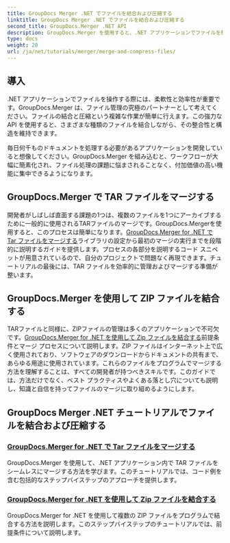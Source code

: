 ```yaml
---
title: GroupDocs Merger .NET でファイルを結合および圧縮する
linktitle: GroupDocs Merger .NET でファイルを結合および圧縮する
second_title: GroupDocs.Merger .NET API
description: GroupDocs.Merger を使用すると、.NET アプリケーションでファイルを簡単に結合および圧縮できます。TAR ファイルと ZIP ファイルを結合するためのチュートリアルを段階的に参照してください。
type: docs
weight: 20
url: /ja/net/tutorials/merger/merge-and-compress-files/
---
```

## 導入

.NET アプリケーションでファイルを操作する際には、柔軟性と効率性が重要です。GroupDocs.Merger は、ファイル管理の究極のパートナーとして考えてください。ファイルの結合と圧縮という複雑な作業が簡単に行えます。この強力な API を使用すると、さまざまな種類のファイルを結合しながら、その整合性と構造を維持できます。

毎日何千ものドキュメントを処理する必要があるアプリケーションを開発していると想像してください。GroupDocs.Merger を組み込むと、ワークフローが大幅に簡素化され、ファイル処理の課題に悩まされることなく、付加価値の高い機能に集中できるようになります。

## GroupDocs.Merger で TAR ファイルをマージする

開発者がしばしば直面する課題の1つは、複数のファイルを1つにアーカイブするために一般的に使用されるTARファイルのマージです。GroupDocs.Mergerを使用すると、このプロセスは簡単になります。[GroupDocs.Merger for .NET で Tar ファイルをマージする](./merge-tar-files/)ライブラリの設定から最初のマージの実行までを段階的に説明するガイドを提供します。プロセスの各部分を説明するコード スニペットが用意されているので、自分のプロジェクトで問題なく再現できます。チュートリアルの最後には、TAR ファイルを効率的に管理およびマージする準備が整います。

## GroupDocs.Merger を使用して ZIP ファイルを結合する

TARファイルと同様に、ZIPファイルの管理は多くのアプリケーションで不可欠です。[GroupDocs.Merger for .NET を使用して Zip ファイルを結合する](./merge-zip-files/)前提条件とマージ プロセスについて説明します。ZIP ファイルはインターネット上で広く使用されており、ソフトウェアのダウンロードからドキュメントの共有まで、あらゆる用途に使用されています。これらのファイルをプログラムでマージする方法を理解することは、すべての開発者が持つべきスキルです。このガイドでは、方法だけでなく、ベスト プラクティスやよくある落とし穴についても説明し、知識と自信を持ってファイルのマージに取り組めるようにします。

## GroupDocs Merger .NET チュートリアルでファイルを結合および圧縮する
### [GroupDocs.Merger for .NET で Tar ファイルをマージする](./merge-tar-files/)
GroupDocs.Merger を使用して、.NET アプリケーション内で TAR ファイルをシームレスにマージする方法を学びます。このチュートリアルでは、コード例を含む包括的なステップバイステップのアプローチを提供します。
### [GroupDocs.Merger for .NET を使用して Zip ファイルを結合する](./merge-zip-files/)
GroupDocs.Merger for .NET を使用して複数の ZIP ファイルをプログラムで結合する方法を説明します。このステップバイステップのチュートリアルでは、前提条件について説明します。